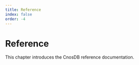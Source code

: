 ```yaml
---
title: Reference
index: false
order: -4
---
```


# Reference

This chapter introduces the CnosDB reference documentation.
